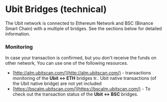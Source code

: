 # Ubit Bridges \(technical\)

The Ubit network is connected to Ethereum Network and BSC \(Binance Smart Chain\) with a multiple of bridges. See the sections below for detailed information.

### Monitoring

In case your transaction is confirmed, but you don't receive the funds on other network, You can use one of the following resources.

* [http://alm.ubitscan.com/](http://alm.ubitscan.com/) - transactions monitoring of the **Ubit &lt;-&gt; ETH** bridges tr.. Ubit native transactions \(of the Ubit native bridge\) are not yet included
* [https://bscalm.ubitscan.com/](https://bscalm.ubitscan.com/) - To check out the transaction status of the **Ubit &lt;-&gt; BSC** bridges.

